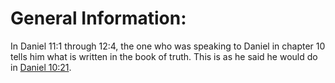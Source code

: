 # General Information:

In Daniel 11:1 through 12:4, the one who was speaking to Daniel in chapter 10 tells him what is written in the book of truth. This is as he said he would do in [Daniel 10:21](../10/21.md).